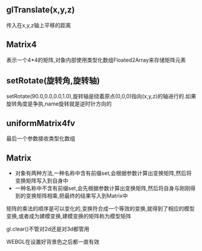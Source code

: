 glTranslate(x,y,z)
---
传入在x,y,z轴上平移的距离

Matrix4
---
表示一个4*4的矩阵,对象内部使用类型化数组Floated2Array来存储矩阵元素

setRotate(旋转角,旋转轴)
---
setRotate(90.0,0.0,0.0,1.0),旋转轴是绕着原点(0,0,0)指向(x,y,z)的轴进行的.如果旋转角度是争执,name旋转就是逆时针方向的

uniformMatrix4fv
---
最后一个参数接收类型化数组

Matrix
---
- 对象有两种方法,一种名称中含有前缀set,会根据参数计算出变换矩阵,然后将变换矩阵写入到自身中
- 一种名称中不含有前缀set,会先根据参数计算出变换矩阵,然后将自身与刚刚得到的变换矩阵相乘,把最终的结果写入到Matrix中

矩阵的乘法的顺序是可以变化的,变换符合成一个等效的变换,就得到了相应的模型变换,或者成为建模变换,建模变换的矩阵称为模型矩阵

gl.clear()不管对2d还是对3d都管用

WEBGL在设置好背景色之后都一直有效
